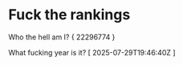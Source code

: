 # Fuck the rankings

Who the hell am I?
{ 22296774 }

What fucking year is it?
[ 2025-07-29T19:46:40Z ]
